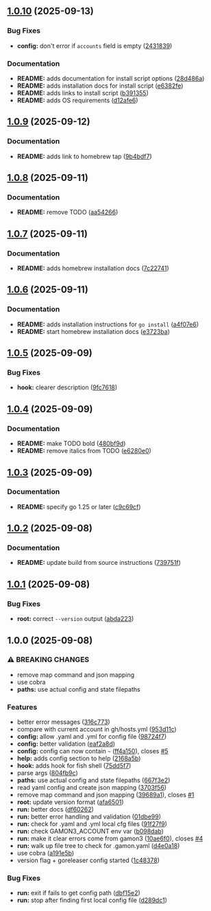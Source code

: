 ## [1.0.10](https://github.com/peter-bread/gamon3/compare/v1.0.9...v1.0.10) (2025-09-13)

### Bug Fixes

* **config:** don't error if `accounts` field is empty ([2431839](https://github.com/peter-bread/gamon3/commit/2431839794df6fa9eb0d0fc933eb96dcb46633ed))

### Documentation

* **README:** adds documentation for install script options ([28d486a](https://github.com/peter-bread/gamon3/commit/28d486a8a2789ff115e6da855eb73a63ac621655))
* **README:** adds installation docs for install script ([e6382fe](https://github.com/peter-bread/gamon3/commit/e6382feb3fbc95935e5ed8985e75718a3f0a83db))
* **README:** adds links to install script ([b391355](https://github.com/peter-bread/gamon3/commit/b391355d78fce105610f821f699457f6461958da))
* **README:** adds OS requirements ([d12afe6](https://github.com/peter-bread/gamon3/commit/d12afe677b5c84b1b7a47b848689891ac7bb4b67))

## [1.0.9](https://github.com/peter-bread/gamon3/compare/v1.0.8...v1.0.9) (2025-09-12)

### Documentation

* **README:** adds link to homebrew tap ([9b4bdf7](https://github.com/peter-bread/gamon3/commit/9b4bdf75b26859d8448bbde8c4c235d192311895))

## [1.0.8](https://github.com/peter-bread/gamon3/compare/v1.0.7...v1.0.8) (2025-09-11)

### Documentation

* **README:** remove TODO ([aa54266](https://github.com/peter-bread/gamon3/commit/aa5426663b052ada8236931dd675311eba0b7ec0))

## [1.0.7](https://github.com/peter-bread/gamon3/compare/v1.0.6...v1.0.7) (2025-09-11)

### Documentation

* **README:** adds homebrew installation docs ([7c22741](https://github.com/peter-bread/gamon3/commit/7c2274106479952d1e5b8a83d2771d0e181f2299))

## [1.0.6](https://github.com/peter-bread/gamon3/compare/v1.0.5...v1.0.6) (2025-09-11)

### Documentation

* **README:** adds installation instructions for `go install` ([a4f07e6](https://github.com/peter-bread/gamon3/commit/a4f07e6594443b51f31c0f1f6e858eae4b29c0a6))
* **README:** start homebrew installation docs ([e3723ba](https://github.com/peter-bread/gamon3/commit/e3723baacb3edb15f4d53488d76958d09e51c228))

## [1.0.5](https://github.com/peter-bread/gamon3/compare/v1.0.4...v1.0.5) (2025-09-09)

### Bug Fixes

* **hook:** clearer description ([9fc7618](https://github.com/peter-bread/gamon3/commit/9fc7618e155a25170f274737f72084fcbffa9459))

## [1.0.4](https://github.com/peter-bread/gamon3/compare/v1.0.3...v1.0.4) (2025-09-09)

### Documentation

* **README:** make TODO bold ([480bf9d](https://github.com/peter-bread/gamon3/commit/480bf9d485d0a4b289686871d5c889709562e59b))
* **README:** remove italics from TODO ([e6280e0](https://github.com/peter-bread/gamon3/commit/e6280e03f6acb4154616b0ae6f6900cf1e3ea251))

## [1.0.3](https://github.com/peter-bread/gamon3/compare/v1.0.2...v1.0.3) (2025-09-09)

### Documentation

* **README:** specify go 1.25 or later ([c9c69cf](https://github.com/peter-bread/gamon3/commit/c9c69cfcbb0b3a53f7e70c6bc4d6e195f942e0dc))

## [1.0.2](https://github.com/peter-bread/gamon3/compare/v1.0.1...v1.0.2) (2025-09-08)

### Documentation

* **README:** update build from source instructions ([739751f](https://github.com/peter-bread/gamon3/commit/739751fa3947a5b9de8dc28fa84035d350fc12cf))

## [1.0.1](https://github.com/peter-bread/gamon3/compare/v1.0.0...v1.0.1) (2025-09-08)

### Bug Fixes

* **root:** correct `--version` output ([abda223](https://github.com/peter-bread/gamon3/commit/abda223bb47375ac9070250add9ca394f37d16a8))

## 1.0.0 (2025-09-08)

### ⚠ BREAKING CHANGES

* remove map command and json mapping
* use cobra
* **paths:** use actual config and state filepaths

### Features

* better error messages ([316c773](https://github.com/peter-bread/gamon3/commit/316c77373624102876e8c4c6238f125efb322920))
* compare with current account in gh/hosts.yml ([953d11c](https://github.com/peter-bread/gamon3/commit/953d11c55b979b483d08edd6db6798a56176ee88))
* **config:** allow .yaml and .yml for config file ([98724f7](https://github.com/peter-bread/gamon3/commit/98724f7360519d5c50f0124566216b61468058ef))
* **config:** better validation ([eaf2a8d](https://github.com/peter-bread/gamon3/commit/eaf2a8d185707cf402b51c0c48b924761529c301))
* **config:** config can now contain `~` ([ff4a150](https://github.com/peter-bread/gamon3/commit/ff4a150b9ac2fb6847887af7874126ecb4fe6722)), closes [#5](https://github.com/peter-bread/gamon3/issues/5)
* **help:** adds config section to help ([2168a5b](https://github.com/peter-bread/gamon3/commit/2168a5b7047958ecac41c9f072fa78e8b4273e6d))
* **hook:** adds hook for fish shell ([75dd5f7](https://github.com/peter-bread/gamon3/commit/75dd5f779f0eca9d85d36cf70a2388f8d318b0fd))
* parse args ([804fb9c](https://github.com/peter-bread/gamon3/commit/804fb9c3dae75f4b39d7d8f421951aba9f6a3bf9))
* **paths:** use actual config and state filepaths ([667f3e2](https://github.com/peter-bread/gamon3/commit/667f3e23df1062b408faa81fd50d39d4acf3b45e))
* read yaml config and create json mapping ([3703f56](https://github.com/peter-bread/gamon3/commit/3703f563ccc2df0ad8882b004740b78b1955b8cb))
* remove map command and json mapping ([39689a1](https://github.com/peter-bread/gamon3/commit/39689a140527f57590f14d705dc623a4ed0099e7)), closes [#1](https://github.com/peter-bread/gamon3/issues/1)
* **root:** update version format ([afa6501](https://github.com/peter-bread/gamon3/commit/afa650160440b67d36cd9c76c850f010d045334f))
* **run:** better docs ([df60262](https://github.com/peter-bread/gamon3/commit/df602624c4028627041d5d1f5fa38c8a4a025c07))
* **run:** better error handling and validation ([01dbe99](https://github.com/peter-bread/gamon3/commit/01dbe9957730d225c5ab05a59444a22241edd489))
* **run:** check for .yaml and .yml local cfg files ([91f27f9](https://github.com/peter-bread/gamon3/commit/91f27f95d9dbce3e6cf0e4554008577a51b070ed))
* **run:** check GAMON3_ACCOUNT env var ([b098dab](https://github.com/peter-bread/gamon3/commit/b098dab4047d85ffdb9ec35021ca2b2febfc02c2))
* **run:** make it clear errors come from gamon3 ([10ae6f0](https://github.com/peter-bread/gamon3/commit/10ae6f0ce5c131204dee7ae9af056d04fc2c79ce)), closes [#4](https://github.com/peter-bread/gamon3/issues/4)
* **run:** walk up file tree to check for .gamon.yaml ([d4e0a18](https://github.com/peter-bread/gamon3/commit/d4e0a18787d999f180a3d808410bcdce324943b1))
* use cobra ([a191e5b](https://github.com/peter-bread/gamon3/commit/a191e5b953f3f180b51de0c6036e11b06f2b36c8))
* version flag + goreleaser config started ([1c48378](https://github.com/peter-bread/gamon3/commit/1c48378ecdfda672fc87ea748e97cc6b36d7d75c))

### Bug Fixes

* **run:** exit if fails to get config path ([dbf15e2](https://github.com/peter-bread/gamon3/commit/dbf15e213e53ed4d141a8bea97f2f59c7c5899c2))
* **run:** stop after finding first local config file ([d289dc1](https://github.com/peter-bread/gamon3/commit/d289dc14d1a2740fae77f53b4add0ac097dcaef7))
